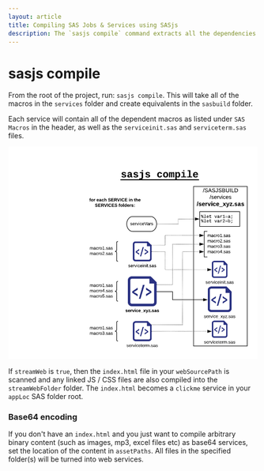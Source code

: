 ```yaml
---
layout: article
title: Compiling SAS Jobs & Services using SASjs
description: The `sasjs compile` command extracts all the dependencies and input programs for each service / job and includes them in a single file ready for deployment
---
```


sasjs compile
====================

From the root of the project, run:  `sasjs compile`.  This will take all of the macros in the `services` folder and create equivalents in the `sasbuild` folder.  

Each service will contain all of the dependent macros as listed under `SAS Macros` in the header, as well as the `serviceinit.sas` and `serviceterm.sas` files.

![sasjscliflow.png](/img/sasjscompile.png)

If `streamWeb` is `true`, then the `index.html` file in your `webSourcePath` is scanned and any linked JS / CSS files are also compiled into the `streamWebFolder` folder.  The `index.html` becomes a `clickme` service in your `appLoc` SAS folder root.

### Base64 encoding
If you don't have an `index.html` and you just want to compile arbitrary binary content (such as images, mp3, excel files etc) as base64 services, set the location of the content in `assetPaths`.  All files in the specified folder(s) will be turned into web services.
